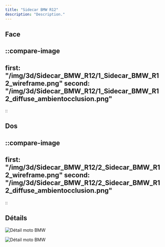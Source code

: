 ```yaml
---
title: "Sidecar BMW R12"
description: "Description."
---
```


## Face

::compare-image
---
first: "/img/3d/Sidecar_BMW_R12/1_Sidecar_BMW_R12_wireframe.png"
second: "/img/3d/Sidecar_BMW_R12/1_Sidecar_BMW_R12_diffuse_ambientocclusion.png"
---
::

## Dos

::compare-image
---
first: "/img/3d/Sidecar_BMW_R12/2_Sidecar_BMW_R12_wireframe.png"
second: "/img/3d/Sidecar_BMW_R12/2_Sidecar_BMW_R12_diffuse_ambientocclusion.png"
---
::

## Détails

![Détail moto BMW](/img/3d/Sidecar_BMW_R12/Sidecar_BMW_R12_detail_1.png)

![Détail moto BMW](/img/3d/Sidecar_BMW_R12/Sidecar_BMW_R12_detail_2.png)
